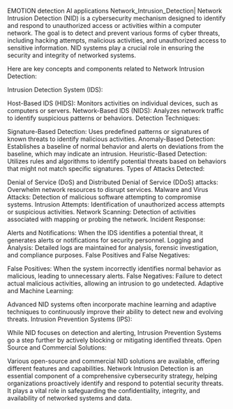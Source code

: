 EMOTION detection AI applications 
Network_Intrusion_Detection|
Network Intrusion Detection (NID) is a cybersecurity mechanism designed to identify and respond to unauthorized access or activities within a computer network. The goal is to detect and prevent various forms of cyber threats, including hacking attempts, malicious activities, and unauthorized access to sensitive information. NID systems play a crucial role in ensuring the security and integrity of networked systems.

Here are key concepts and components related to Network Intrusion Detection:

Intrusion Detection System (IDS):

Host-Based IDS (HIDS): Monitors activities on individual devices, such as computers or servers.
Network-Based IDS (NIDS): Analyzes network traffic to identify suspicious patterns or behaviors.
Detection Techniques:

Signature-Based Detection: Uses predefined patterns or signatures of known threats to identify malicious activities.
Anomaly-Based Detection: Establishes a baseline of normal behavior and alerts on deviations from the baseline, which may indicate an intrusion.
Heuristic-Based Detection: Utilizes rules and algorithms to identify potential threats based on behaviors that might not match specific signatures.
Types of Attacks Detected:

Denial of Service (DoS) and Distributed Denial of Service (DDoS) attacks: Overwhelm network resources to disrupt services.
Malware and Virus Attacks: Detection of malicious software attempting to compromise systems.
Intrusion Attempts: Identification of unauthorized access attempts or suspicious activities.
Network Scanning: Detection of activities associated with mapping or probing the network.
Incident Response:

Alerts and Notifications: When the IDS identifies a potential threat, it generates alerts or notifications for security personnel.
Logging and Analysis: Detailed logs are maintained for analysis, forensic investigation, and compliance purposes.
False Positives and False Negatives:

False Positives: When the system incorrectly identifies normal behavior as malicious, leading to unnecessary alerts.
False Negatives: Failure to detect actual malicious activities, allowing an intrusion to go undetected.
Adaptive and Machine Learning:

Advanced NID systems often incorporate machine learning and adaptive techniques to continuously improve their ability to detect new and evolving threats.
Intrusion Prevention Systems (IPS):

While NID focuses on detection and alerting, Intrusion Prevention Systems go a step further by actively blocking or mitigating identified threats.
Open Source and Commercial Solutions:

Various open-source and commercial NID solutions are available, offering different features and capabilities.
Network Intrusion Detection is an essential component of a comprehensive cybersecurity strategy, helping organizations proactively identify and respond to potential security threats. It plays a vital role in safeguarding the confidentiality, integrity, and availability of networked systems and data.
